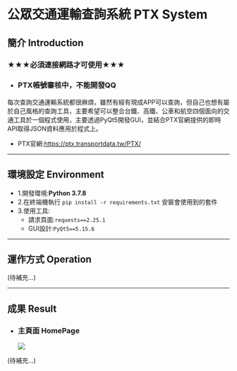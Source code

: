 # 公眾交通運輸查詢系統 PTX System

## 簡介 Introduction

### ★★★必須連接網路才可使用★★★
- ### PTX帳號審核中，不能開發QQ
每次查詢交通運輸系統都很麻煩，雖然有經有現成APP可以查詢，但自己也想有屬於自己風格的查詢工具，主要希望可以整合台鐵、高鐵、公車和航空四個面向的交通工具於一個程式使用，主要透過PyQt5開發GUI，並結合PTX官網提供的即時API取得JSON資料應用於程式上。

- PTX官網:https://ptx.transportdata.tw/PTX/ 

----------------------------------------
## 環境設定 Environment
- 1.開發環境:**Python 3.7.8**
- 2.在終端機執行 ```pip install -r requirements.txt``` 安裝會使用到的套件
- 3.使用工具:
    - 請求頁面:```requests==2.25.1```
    - GUI設計:```PyQt5==5.15.6```

----------------------------------------
## 運作方式 Operation

(待補充...)

----------------------------------------
## 成果 Result

- ### 主頁面 HomePage
    ![](https://i.imgur.com/OL8rlPS.png)

(待補充...)
